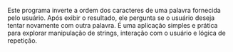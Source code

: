 Este programa inverte a ordem dos caracteres de uma palavra fornecida pelo usuário. Após exibir o resultado, ele pergunta se o usuário deseja tentar novamente com outra palavra. É uma aplicação simples e prática para explorar manipulação de strings, interação com o usuário e lógica de repetição.
